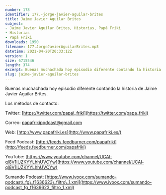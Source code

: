 ```yaml
---
number: 178
identifier: 177.-jorge-javier-aguilar-brites
title: Jaime Javier Aguilar Brites
subject:
- Jaime Javier Aguilar Brites, Historias, Papá Friki
- Historias
- Papá Friki
downloads: 1950
filename: 177.JorgeJavierAguilarBrites.mp3
datetime: 2021-04-20T20:33:12Z
version: 1
size: 6715546
length: 374
excerpt: Buenas muchachada hoy episodio diferente contando la historia de Jorge Javier Aguilar Brites
slug: jaime-javier-aguilar-brites
---
```

Buenas muchachada hoy episodio diferente contando la historia de Jaime Javier Aguilar Brites.

Los métodos de contacto:

Twitter: [https://twitter.com/papa\_friki](https://twitter.com/papa_friki)

Correo: [papafrikipodcast@gmail.com](https://archive.org/details/papafrikipodast@gmail.com)

Web: [http://www.papafriki.es](http://www.papafriki.es/)

Feed Podcast: [http://feeds.feedburner.com/papafriki](http://feeds.feedburner.com/papafriki)

YouTube: [https://www.youtube.com/channel/UCAl-ql8V1IUZKYYLhhUVCYw](https://www.youtube.com/channel/UCAl-ql8V1IUZKYYLhhUVCYw)

Sumando Podcast: [https://www.ivoox.com/sumando-podcast\_fg\_f1636623\_filtro\_1.xml](https://www.ivoox.com/sumando-podcast_fg_f1636623_filtro_1.xml)